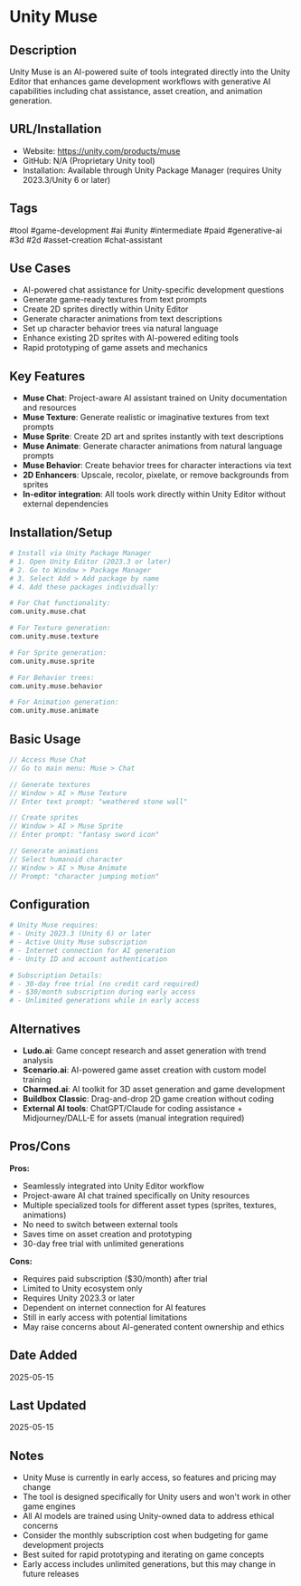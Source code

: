 # Unity Muse

## Description

Unity Muse is an AI-powered suite of tools integrated directly into the Unity Editor that enhances game development workflows with generative AI capabilities including chat assistance, asset creation, and animation generation.

## URL/Installation

- Website: https://unity.com/products/muse
- GitHub: N/A (Proprietary Unity tool)
- Installation: Available through Unity Package Manager (requires Unity 2023.3/Unity 6 or later)

## Tags

#tool #game-development #ai #unity #intermediate #paid #generative-ai #3d #2d #asset-creation #chat-assistant

## Use Cases

- AI-powered chat assistance for Unity-specific development questions
- Generate game-ready textures from text prompts
- Create 2D sprites directly within Unity Editor
- Generate character animations from text descriptions
- Set up character behavior trees via natural language
- Enhance existing 2D sprites with AI-powered editing tools
- Rapid prototyping of game assets and mechanics

## Key Features

- **Muse Chat**: Project-aware AI assistant trained on Unity documentation and resources
- **Muse Texture**: Generate realistic or imaginative textures from text prompts
- **Muse Sprite**: Create 2D art and sprites instantly with text descriptions
- **Muse Animate**: Generate character animations from natural language prompts
- **Muse Behavior**: Create behavior trees for character interactions via text
- **2D Enhancers**: Upscale, recolor, pixelate, or remove backgrounds from sprites
- **In-editor integration**: All tools work directly within Unity Editor without external dependencies

## Installation/Setup

```bash
# Install via Unity Package Manager
# 1. Open Unity Editor (2023.3 or later)
# 2. Go to Window > Package Manager
# 3. Select Add > Add package by name
# 4. Add these packages individually:

# For Chat functionality:
com.unity.muse.chat

# For Texture generation:
com.unity.muse.texture

# For Sprite generation:
com.unity.muse.sprite

# For Behavior trees:
com.unity.muse.behavior

# For Animation generation:
com.unity.muse.animate
```

## Basic Usage

```csharp
// Access Muse Chat
// Go to main menu: Muse > Chat

// Generate textures
// Window > AI > Muse Texture
// Enter text prompt: "weathered stone wall"

// Create sprites
// Window > AI > Muse Sprite
// Enter prompt: "fantasy sword icon"

// Generate animations
// Select humanoid character
// Window > AI > Muse Animate
// Prompt: "character jumping motion"
```

## Configuration

```yaml
# Unity Muse requires:
# - Unity 2023.3 (Unity 6) or later
# - Active Unity Muse subscription
# - Internet connection for AI generation
# - Unity ID and account authentication

# Subscription Details:
# - 30-day free trial (no credit card required)
# - $30/month subscription during early access
# - Unlimited generations while in early access
```

## Alternatives

- **Ludo.ai**: Game concept research and asset generation with trend analysis
- **Scenario.ai**: AI-powered game asset creation with custom model training
- **Charmed.ai**: AI toolkit for 3D asset generation and game development
- **Buildbox Classic**: Drag-and-drop 2D game creation without coding
- **External AI tools**: ChatGPT/Claude for coding assistance + Midjourney/DALL-E for assets (manual integration required)

## Pros/Cons

**Pros:**

- Seamlessly integrated into Unity Editor workflow
- Project-aware AI chat trained specifically on Unity resources
- Multiple specialized tools for different asset types (sprites, textures, animations)
- No need to switch between external tools
- Saves time on asset creation and prototyping
- 30-day free trial with unlimited generations

**Cons:**

- Requires paid subscription ($30/month) after trial
- Limited to Unity ecosystem only
- Requires Unity 2023.3 or later
- Dependent on internet connection for AI features
- Still in early access with potential limitations
- May raise concerns about AI-generated content ownership and ethics

## Date Added

2025-05-15

## Last Updated

2025-05-15

## Notes

- Unity Muse is currently in early access, so features and pricing may change
- The tool is designed specifically for Unity users and won't work in other game engines
- All AI models are trained using Unity-owned data to address ethical concerns
- Consider the monthly subscription cost when budgeting for game development projects
- Best suited for rapid prototyping and iterating on game concepts
- Early access includes unlimited generations, but this may change in future releases